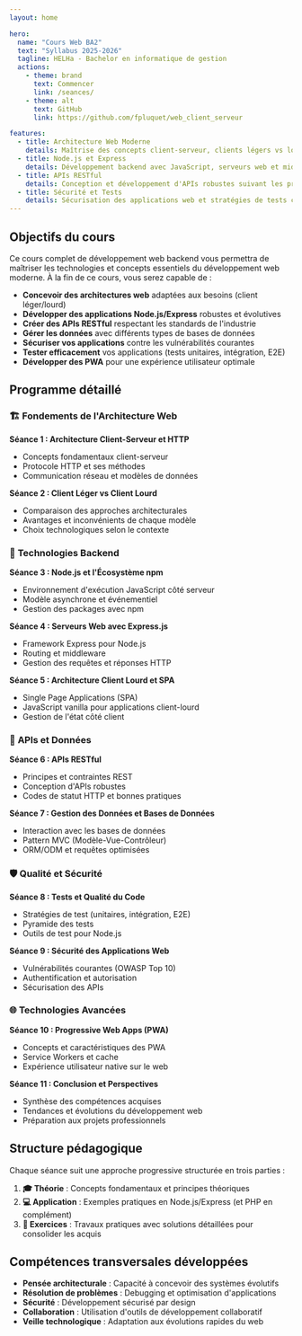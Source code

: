 ```yaml
---
layout: home

hero:
  name: "Cours Web BA2"
  text: "Syllabus 2025-2026"
  tagline: HELHa - Bachelor en informatique de gestion
  actions:
    - theme: brand
      text: Commencer
      link: /seances/
    - theme: alt
      text: GitHub
      link: https://github.com/fpluquet/web_client_serveur

features:
  - title: Architecture Web Moderne
    details: Maîtrise des concepts client-serveur, clients légers vs lourds, et architectures SPA
  - title: Node.js et Express
    details: Développement backend avec JavaScript, serveurs web et middleware
  - title: APIs RESTful
    details: Conception et développement d'APIs robustes suivant les principes REST
  - title: Sécurité et Tests
    details: Sécurisation des applications web et stratégies de tests complètes
---
```


## Objectifs du cours

Ce cours complet de développement web backend vous permettra de maîtriser les technologies et concepts essentiels du développement web moderne. À la fin de ce cours, vous serez capable de :

- **Concevoir des architectures web** adaptées aux besoins (client léger/lourd)
- **Développer des applications Node.js/Express** robustes et évolutives
- **Créer des APIs RESTful** respectant les standards de l'industrie
- **Gérer les données** avec différents types de bases de données
- **Sécuriser vos applications** contre les vulnérabilités courantes
- **Tester efficacement** vos applications (tests unitaires, intégration, E2E)
- **Développer des PWA** pour une expérience utilisateur optimale

## Programme détaillé

### 🏗️ **Fondements de l'Architecture Web**

**Séance 1 : Architecture Client-Serveur et HTTP**
- Concepts fondamentaux client-serveur
- Protocole HTTP et ses méthodes
- Communication réseau et modèles de données

**Séance 2 : Client Léger vs Client Lourd**
- Comparaison des approches architecturales
- Avantages et inconvénients de chaque modèle
- Choix technologiques selon le contexte

### 🚀 **Technologies Backend**

**Séance 3 : Node.js et l'Écosystème npm**
- Environnement d'exécution JavaScript côté serveur
- Modèle asynchrone et événementiel
- Gestion des packages avec npm

**Séance 4 : Serveurs Web avec Express.js**
- Framework Express pour Node.js
- Routing et middleware
- Gestion des requêtes et réponses HTTP

**Séance 5 : Architecture Client Lourd et SPA**
- Single Page Applications (SPA)
- JavaScript vanilla pour applications client-lourd
- Gestion de l'état côté client

### 🔌 **APIs et Données**

**Séance 6 : APIs RESTful**
- Principes et contraintes REST
- Conception d'APIs robustes
- Codes de statut HTTP et bonnes pratiques

**Séance 7 : Gestion des Données et Bases de Données**
- Interaction avec les bases de données
- Pattern MVC (Modèle-Vue-Contrôleur)
- ORM/ODM et requêtes optimisées

### 🛡️ **Qualité et Sécurité**

**Séance 8 : Tests et Qualité du Code**
- Stratégies de test (unitaires, intégration, E2E)
- Pyramide des tests
- Outils de test pour Node.js

**Séance 9 : Sécurité des Applications Web**
- Vulnérabilités courantes (OWASP Top 10)
- Authentification et autorisation
- Sécurisation des APIs

### 🌐 **Technologies Avancées**

**Séance 10 : Progressive Web Apps (PWA)**
- Concepts et caractéristiques des PWA
- Service Workers et cache
- Expérience utilisateur native sur le web

**Séance 11 : Conclusion et Perspectives**
- Synthèse des compétences acquises
- Tendances et évolutions du développement web
- Préparation aux projets professionnels

## Structure pédagogique

Chaque séance suit une approche progressive structurée en trois parties :

1. **🎓 Théorie** : Concepts fondamentaux et principes théoriques
2. **💻 Application** : Exemples pratiques en Node.js/Express (et PHP en complément)
3. **🔧 Exercices** : Travaux pratiques avec solutions détaillées pour consolider les acquis

## Compétences transversales développées

- **Pensée architecturale** : Capacité à concevoir des systèmes évolutifs
- **Résolution de problèmes** : Debugging et optimisation d'applications
- **Sécurité** : Développement sécurisé par design
- **Collaboration** : Utilisation d'outils de développement collaboratif
- **Veille technologique** : Adaptation aux évolutions rapides du web
